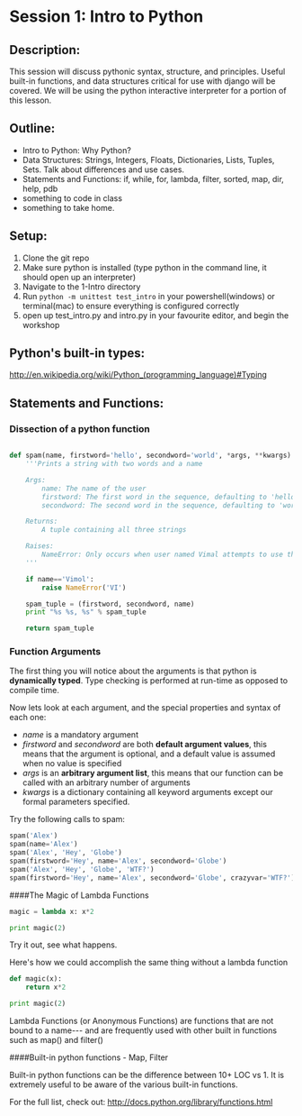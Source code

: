 Session 1: Intro to Python
==============================================
Description:
------------
This session will discuss pythonic syntax, structure, and principles. Useful built-in functions, and data structures critical for use with django will be covered. We will be using the python interactive interpreter for a portion of this lesson.

Outline:
--------
* Intro to Python: Why Python?
* Data Structures: Strings, Integers, Floats, Dictionaries, Lists, Tuples, Sets. Talk about differences and use cases.
* Statements and Functions: if, while, for, lambda, filter, sorted, map, dir, help, pdb
* something to code in class
* something to take home.

Setup:
------
1. Clone the git repo
2. Make sure python is installed (type python in the command line, it should open up an interpreter)
3. Navigate to the 1-Intro directory
4. Run ```python -m unittest test_intro``` in your powershell(windows) or terminal(mac) to ensure everything is configured correctly
5. open up test_intro.py and intro.py in your favourite editor, and begin the workshop



Python's built-in types:
------------------------
http://en.wikipedia.org/wiki/Python_(programming_language)#Typing

Statements and Functions:
----------------

### Dissection of a python function

```python

def spam(name, firstword='hello', secondword='world', *args, **kwargs):
	'''Prints a string with two words and a name

    Args:
        name: The name of the user
        firstword: The first word in the sequence, defaulting to 'hello'
        secondword: The second word in the sequence, defaulting to 'world'

    Returns:
        A tuple containing all three strings

    Raises:
        NameError: Only occurs when user named Vimal attempts to use this function
    '''

    if name=='Vimol':
    	raise NameError('VI')

    spam_tuple = (firstword, secondword, name)
	print "%s %s, %s" % spam_tuple

	return spam_tuple

```

### Function Arguments

The first thing you will notice about the arguments is that python is **dynamically typed**. Type checking is performed at run-time as opposed to compile time.

Now lets look at each argument, and the special properties and syntax of each one:

* *name* is a mandatory argument
* *firstword* and *secondword* are both **default argument values**, this means that the argument is optional, and a default value is assumed when no value is specified
* *args* is an **arbitrary argument list**, this means that our function can be called with an arbitrary number of arguments
* *kwargs* is a dictionary containing all keyword arguments except our formal parameters specified.

Try the following calls to spam:

```python
spam('Alex')
spam(name='Alex')
spam('Alex', 'Hey', 'Globe')
spam(firstword='Hey', name='Alex', secondword='Globe')
spam('Alex', 'Hey', 'Globe', 'WTF?')
spam(firstword='Hey', name='Alex', secondword='Globe', crazyvar='WTF?')
```

####The Magic of Lambda Functions

```python
magic = lambda x: x*2

print magic(2)
```

Try it out, see what happens.

Here's how we could accomplish the same thing without a lambda function

```python
def magic(x):
    return x*2

print magic(2)
```

Lambda Functions (or Anonymous Functions) are functions that are not bound to a name--- and are frequently used with other built in functions such as map() and filter()

####Built-in python functions - Map, Filter

Built-in python functions can be the difference between 10+ LOC vs 1. It is extremely useful to be aware of the various built-in functions.

For the full list, check out: 
http://docs.python.org/library/functions.html
